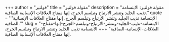 +++
author = "فولتير"
title = "مقولة فولتير"
description = "مقولة فولتير: الابتسامة تذيب الجليد وتنشر الارتياح وتبلسم الجرح، إنها مفتاح العلاقات الإنسانية الصافية."
quote = '''الابتسامة تذيب الجليد وتنشر الارتياح وتبلسم الجرح، إنها مفتاح العلاقات الإنسانية الصافية.''' 
slug = "الابتسامة-تذيب-الجليد-وتنشر-الارتياح-وتبلسم-الجرح-إنها-مفتاح-العلاقات-الإنسانية-الصافية"
+++
الابتسامة تذيب الجليد وتنشر الارتياح وتبلسم الجرح، إنها مفتاح العلاقات الإنسانية الصافية.

